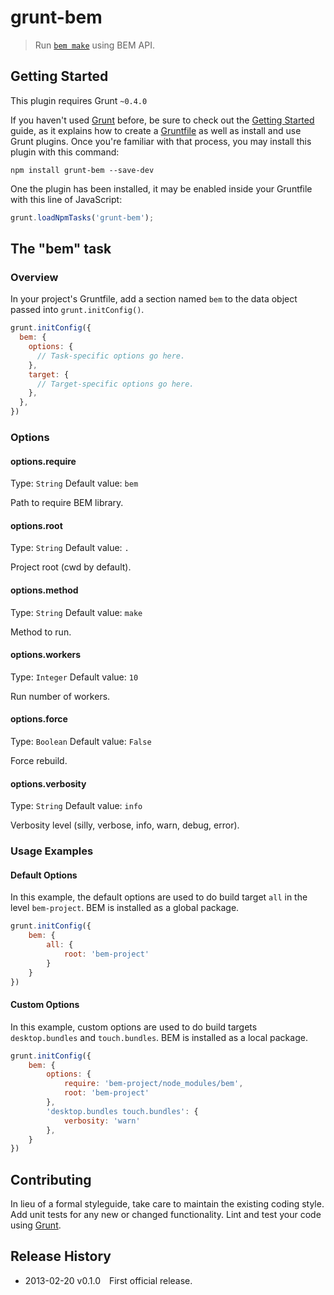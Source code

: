 # grunt-bem

> Run [`bem make`](https://github.com/bem/bem-tools) using BEM API.

## Getting Started

This plugin requires Grunt `~0.4.0`

If you haven't used [Grunt](http://gruntjs.com/) before, be sure to check out the [Getting Started](http://gruntjs.com/getting-started) guide, as it explains how to create a [Gruntfile](http://gruntjs.com/sample-gruntfile) as well as install and use Grunt plugins. Once you're familiar with that process, you may install this plugin with this command:

```shell
npm install grunt-bem --save-dev
```

One the plugin has been installed, it may be enabled inside your Gruntfile with this line of JavaScript:

```js
grunt.loadNpmTasks('grunt-bem');
```

## The "bem" task

### Overview

In your project's Gruntfile, add a section named `bem` to the data object passed into `grunt.initConfig()`.

```js
grunt.initConfig({
  bem: {
    options: {
      // Task-specific options go here.
    },
    target: {
      // Target-specific options go here.
    },
  },
})
```

### Options

#### options.require

Type: `String`
Default value: `bem`

Path to require BEM library.

#### options.root

Type: `String`
Default value: `.`

Project root (cwd by default).

#### options.method

Type: `String`
Default value: `make`

Method to run.

#### options.workers

Type: `Integer`
Default value: `10`

Run number of workers.

#### options.force

Type: `Boolean`
Default value: `False`

Force rebuild.

#### options.verbosity

Type: `String`
Default value: `info`

Verbosity level (silly, verbose, info, warn, debug, error).

### Usage Examples

#### Default Options

In this example, the default options are used to do build target `all` in the level `bem-project`. BEM is installed as a global package.

```js
grunt.initConfig({
    bem: {
        all: {
            root: 'bem-project'
        }
    }
})
```

#### Custom Options

In this example, custom options are used to do build targets `desktop.bundles` and `touch.bundles`. BEM is installed as a local package.

```js
grunt.initConfig({
    bem: {
        options: {
            require: 'bem-project/node_modules/bem',
            root: 'bem-project'
        },
        'desktop.bundles touch.bundles': {
            verbosity: 'warn'
        },
    }
})
```

## Contributing

In lieu of a formal styleguide, take care to maintain the existing coding style. Add unit tests for any new or changed functionality. Lint and test your code using [Grunt](http://gruntjs.com/).

## Release History

* 2013-02-20  v0.1.0 First official release.
